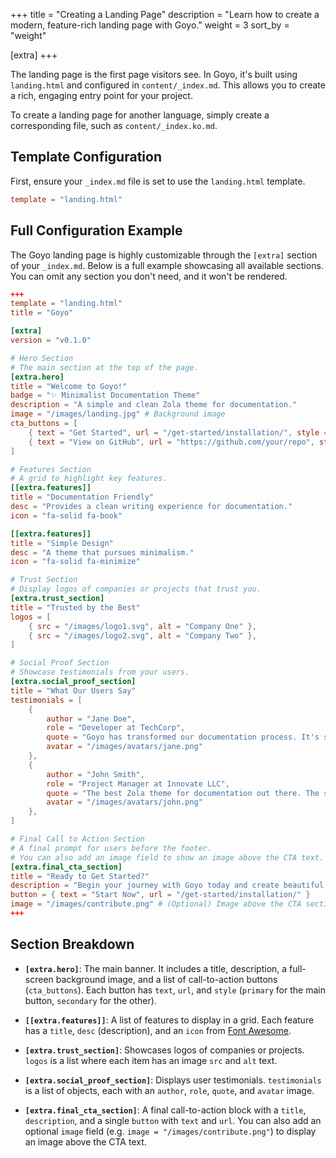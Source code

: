 +++
title = "Creating a Landing Page"
description = "Learn how to create a modern, feature-rich landing page with Goyo."
weight = 3
sort_by = "weight"

[extra]
+++

The landing page is the first page visitors see. In Goyo, it's built using `landing.html` and configured in `content/_index.md`. This allows you to create a rich, engaging entry point for your project.

To create a landing page for another language, simply create a corresponding file, such as `content/_index.ko.md`.

## Template Configuration

First, ensure your `_index.md` file is set to use the `landing.html` template.

```toml
template = "landing.html"
```

## Full Configuration Example

The Goyo landing page is highly customizable through the `[extra]` section of your `_index.md`. Below is a full example showcasing all available sections. You can omit any section you don't need, and it won't be rendered.

```toml
+++
template = "landing.html"
title = "Goyo"

[extra]
version = "v0.1.0"

# Hero Section
# The main section at the top of the page.
[extra.hero]
title = "Welcome to Goyo!"
badge = "✨ Minimalist Documentation Theme"
description = "A simple and clean Zola theme for documentation."
image = "/images/landing.jpg" # Background image
cta_buttons = [
    { text = "Get Started", url = "/get-started/installation/", style = "primary" },
    { text = "View on GitHub", url = "https://github.com/your/repo", style = "secondary" },
]

# Features Section
# A grid to highlight key features.
[[extra.features]]
title = "Documentation Friendly"
desc = "Provides a clean writing experience for documentation."
icon = "fa-solid fa-book"

[[extra.features]]
title = "Simple Design"
desc = "A theme that pursues minimalism."
icon = "fa-solid fa-minimize"

# Trust Section
# Display logos of companies or projects that trust you.
[extra.trust_section]
title = "Trusted by the Best"
logos = [
    { src = "/images/logo1.svg", alt = "Company One" },
    { src = "/images/logo2.svg", alt = "Company Two" },
]

# Social Proof Section
# Showcase testimonials from your users.
[extra.social_proof_section]
title = "What Our Users Say"
testimonials = [
    {
        author = "Jane Doe",
        role = "Developer at TechCorp",
        quote = "Goyo has transformed our documentation process. It's simple, elegant, and incredibly fast.",
        avatar = "/images/avatars/jane.png"
    },
    {
        author = "John Smith",
        role = "Project Manager at Innovate LLC",
        quote = "The best Zola theme for documentation out there. The setup was a breeze.",
        avatar = "/images/avatars/john.png"
    },
]

# Final Call to Action Section
# A final prompt for users before the footer.
# You can also add an image field to show an image above the CTA text.
[extra.final_cta_section]
title = "Ready to Get Started?"
description = "Begin your journey with Goyo today and create beautiful documentation with ease."
button = { text = "Start Now", url = "/get-started/installation/" }
image = "/images/contribute.png" # (Optional) Image above the CTA section
+++
```

## Section Breakdown

- **`[extra.hero]`**: The main banner. It includes a title, description, a full-screen background image, and a list of call-to-action buttons (`cta_buttons`). Each button has `text`, `url`, and `style` (`primary` for the main button, `secondary` for the other).

- **`[[extra.features]]`**: A list of features to display in a grid. Each feature has a `title`, `desc` (description), and an `icon` from [Font Awesome](https://fontawesome.com/).

- **`[extra.trust_section]`**: Showcases logos of companies or projects. `logos` is a list where each item has an image `src` and `alt` text.

- **`[extra.social_proof_section]`**: Displays user testimonials. `testimonials` is a list of objects, each with an `author`, `role`, `quote`, and `avatar` image.

- **`[extra.final_cta_section]`**: A final call-to-action block with a `title`, `description`, and a single `button` with `text` and `url`.
  You can also add an optional `image` field (e.g. `image = "/images/contribute.png"`) to display an image above the CTA text.
